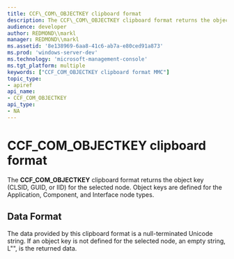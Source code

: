 ```yaml
---
title: CCF\_COM\_OBJECTKEY clipboard format
description: The CCF\_COM\_OBJECTKEY clipboard format returns the object key (CLSID, GUID, or IID) for the selected node. Object keys are defined for the Application, Component, and Interface node types.
audience: developer
author: REDMOND\\markl
manager: REDMOND\\markl
ms.assetid: '8e138969-6aa8-41c6-ab7a-e80ced91a873'
ms.prod: 'windows-server-dev'
ms.technology: 'microsoft-management-console'
ms.tgt_platform: multiple
keywords: ["CCF_COM_OBJECTKEY clipboard format MMC"]
topic_type:
- apiref
api_name:
- CCF_COM_OBJECTKEY
api_type:
- NA
---
```


# CCF\_COM\_OBJECTKEY clipboard format

The **CCF\_COM\_OBJECTKEY** clipboard format returns the object key (CLSID, GUID, or IID) for the selected node. Object keys are defined for the Application, Component, and Interface node types.

## Data Format

The data provided by this clipboard format is a null-terminated Unicode string. If an object key is not defined for the selected node, an empty string, L"", is the returned data.

 

 




